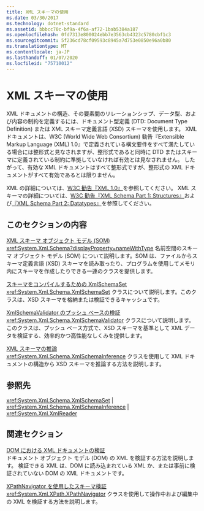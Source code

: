 ```yaml
---
title: XML スキーマの使用
ms.date: 03/30/2017
ms.technology: dotnet-standard
ms.assetid: bbbcc70c-bf9a-4f6a-af72-1bab5384a187
ms.openlocfilehash: 0fd7313e800024ebb7e3563cb4323c5780cbf1c3
ms.sourcegitcommit: 5f236cd78cf09593c8945a7d753e0850e96a0b80
ms.translationtype: MT
ms.contentlocale: ja-JP
ms.lasthandoff: 01/07/2020
ms.locfileid: "75710012"
---
```

# <a name="working-with-xml-schemas"></a>XML スキーマの使用
XML ドキュメントの構造、その要素間のリレーションシップ、データ型、および内容の制約を定義するには、ドキュメント型定義 (DTD: Document Type Definition) または XML スキーマ定義言語 (XSD) スキーマを使用します。 XML ドキュメントは、W3C (World Wide Web Consortium) 勧告『Extensible Markup Language (XML) 1.0』で定義されている構文要件をすべて満たしている場合には整形式と見なされますが、整形式であると同時に DTD またはスキーマに定義されている制約に準拠していなければ有効とは見なされません。 したがって、有効な XML ドキュメントはすべて整形式ですが、整形式の XML ドキュメントがすべて有効であるとは限りません。  
  
 XML の詳細については、[W3C 勧告『XML 1.0』](https://www.w3.org/TR/REC-xml/)を参照してください。 XML スキーマの詳細については、[W3C 勧告『XML Schema Part 1: Structures』](https://www.w3.org/TR/xmlschema-1/)および[『XML Schema Part 2: Datatypes』](https://www.w3.org/TR/xmlschema-2/)を参照してください。  
  
## <a name="in-this-section"></a>このセクションの内容  
 [XML スキーマ オブジェクト モデル (SOM)](../../../../docs/standard/data/xml/xml-schema-object-model-som.md)  
 <xref:System.Xml.Schema?displayProperty=nameWithType> 名前空間のスキーマ オブジェクト モデル (SOM) について説明します。SOM は、ファイルからスキーマ定義言語 (XSD) スキーマを読み取ったり、プログラムを使用してメモリ内にスキーマを作成したりできる一連のクラスを提供します。  
  
 [スキーマをコンパイルするための XmlSchemaSet](../../../../docs/standard/data/xml/xmlschemaset-for-schema-compilation.md)  
 <xref:System.Xml.Schema.XmlSchemaSet> クラスについて説明します。このクラスは、XSD スキーマを格納または検証できるキャッシュです。  
  
 [XmlSchemaValidator のプッシュ ベースの検証](../../../../docs/standard/data/xml/xmlschemavalidator-push-based-validation.md)  
 <xref:System.Xml.Schema.XmlSchemaValidator> クラスについて説明します。このクラスは、プッシュ ベース方式で、XSD スキーマを基準として XML データを検証する、効率的かつ高性能なしくみを提供します。  
  
 [XML スキーマの推論](../../../../docs/standard/data/xml/inferring-an-xml-schema.md)  
 <xref:System.Xml.Schema.XmlSchemaInference> クラスを使用して XML ドキュメントの構造から XSD スキーマを推論する方法を説明します。  
  
## <a name="reference"></a>参照先  
 <xref:System.Xml.Schema.XmlSchemaSet> &#124; <xref:System.Xml.Schema.XmlSchemaInference> &#124; <xref:System.Xml.XmlReader>  
  
## <a name="related-sections"></a>関連セクション  
 [DOM における XML ドキュメントの検証](../../../../docs/standard/data/xml/validating-an-xml-document-in-the-dom.md)  
 ドキュメント オブジェクト モデル (DOM) の XML を検証する方法を説明します。 検証できる XML は、DOM に読み込まれている XML か、または事前に検証されていない DOM の XML ドキュメントです。  
  
 [XPathNavigator を使用したスキーマ検証](../../../../docs/standard/data/xml/schema-validation-using-xpathnavigator.md)  
 <xref:System.Xml.XPath.XPathNavigator> クラスを使用して操作中および編集中の XML を検証する方法を説明します。
